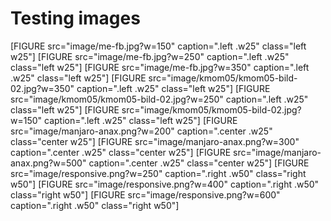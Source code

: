 Testing images
==============================================
[FIGURE src="image/me-fb.jpg?w=150" caption=".left .w25" class="left w25"]
[FIGURE src="image/me-fb.jpg?w=250" caption=".left .w25" class="left w25"]
[FIGURE src="image/me-fb.jpg?w=350" caption=".left .w25" class="left w25"]
[FIGURE src="image/kmom05/kmom05-bild-02.jpg?w=350" caption=".left .w25" class="left w25"]
[FIGURE src="image/kmom05/kmom05-bild-02.jpg?w=250" caption=".left .w25" class="left w25"]
[FIGURE src="image/kmom05/kmom05-bild-02.jpg?w=150" caption=".left .w25" class="left w25"]
[FIGURE src="image/manjaro-anax.png?w=200" caption=".center .w25" class="center w25"]
[FIGURE src="image/manjaro-anax.png?w=300" caption=".center .w25" class="center w25"]
[FIGURE src="image/manjaro-anax.png?w=500" caption=".center .w25" class="center w25"]
[FIGURE src="image/responsive.png?w=250" caption=".right .w50" class="right w50"]
[FIGURE src="image/responsive.png?w=400" caption=".right .w50" class="right w50"]
[FIGURE src="image/responsive.png?w=600" caption=".right .w50" class="right w50"]
